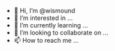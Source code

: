 - 👋 Hi, I’m @wismound
- 👀 I’m interested in ...
- 🌱 I’m currently learning ...
- 💞️ I’m looking to collaborate on ...
- 📫 How to reach me ...

<!---
wismound/wismound is a ✨ special ✨ repository because its `README.md` (this file) appears on your GitHub profile.
You can click the Preview link to take a look at your changes.
--->
